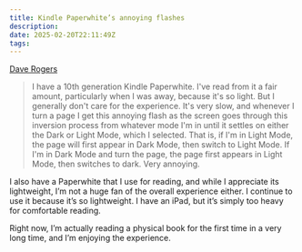 ```yaml
---
title: Kindle Paperwhite’s annoying flashes
description:
date: 2025-02-20T22:11:49Z
tags:
---
```


[Dave Rogers](https://nice-marmot.net/Archives/2025/February_2025.html#note_2766)

> I have a 10th generation Kindle Paperwhite. I've read from it a fair amount, particularly when I was away, because it's so light. But I generally don't care for the experience. It's very slow, and whenever I turn a page I get this annoying flash as the screen goes through this inversion process from whatever mode I'm in until it settles on either the Dark or Light Mode, which I selected. That is, if I'm in Light Mode, the page will first appear in Dark Mode, then switch to Light Mode. If I'm in Dark Mode and turn the page, the page first appears in Light Mode, then switches to dark. Very annoying.

I also have a Paperwhite that I use for reading, and while I appreciate its lightweight, I’m not a huge fan of the overall experience either. I continue to use it because it’s so lightweight. I have an iPad, but it’s simply too heavy for comfortable reading.

Right now, I’m actually reading a physical book for the first time in a very long time, and I’m enjoying the experience.
